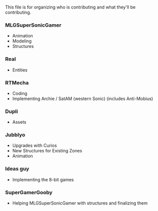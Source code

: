 This file is for organizing who is contributing and what they'll be contributing.

### MLGSuperSonicGamer
- Animation
- Modeling
- Structures

### Real
- Entities

### RTMecha
- Coding
- Implementing Archie / SatAM (western Sonic) (includes Anti-Mobius)

### Dupli
- Assets

### Jubblyo
- Upgrades with Curios
- New Structures for Existing Zones
- Animation

### Ideas guy
- Implementing the 8-bit games

### SuperGamerGooby
-  Helping MLGSuperSonicGamer with structures and finalizing them
